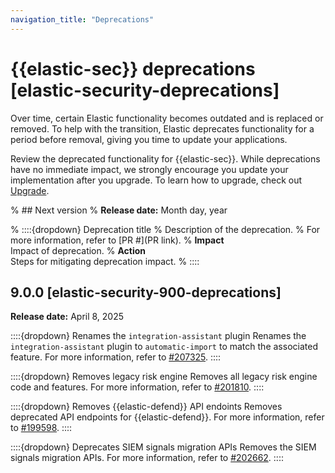 ```yaml
---
navigation_title: "Deprecations"
---
```


# {{elastic-sec}} deprecations [elastic-security-deprecations]
Over time, certain Elastic functionality becomes outdated and is replaced or removed. To help with the transition, Elastic deprecates functionality for a period before removal, giving you time to update your applications. 

Review the deprecated functionality for {{elastic-sec}}. While deprecations have no immediate impact, we strongly encourage you update your implementation after you upgrade. To learn how to upgrade, check out [Upgrade](/deploy-manage/upgrade.md).

% ## Next version
% **Release date:** Month day, year

% ::::{dropdown} Deprecation title
% Description of the deprecation.
% For more information, refer to [PR #](PR link).
% **Impact**<br> Impact of deprecation. 
% **Action**<br> Steps for mitigating deprecation impact.
% ::::

## 9.0.0 [elastic-security-900-deprecations]
**Release date:** April 8, 2025

::::{dropdown} Renames the `integration-assistant` plugin
Renames the `integration-assistant` plugin to `automatic-import` to match the associated feature.
For more information, refer to [#207325]({{kib-pull}}207325).
::::

::::{dropdown} Removes legacy risk engine
Removes all legacy risk engine code and features.
For more information, refer to [#201810]({{kib-pull}}201810).
::::

::::{dropdown} Removes {{elastic-defend}} API endoints
Removes deprecated API endpoints for {{elastic-defend}}.
For more information, refer to [#199598]({{kib-pull}}199598).
::::

::::{dropdown} Deprecates SIEM signals migration APIs
Removes the SIEM signals migration APIs.
For more information, refer to [#202662]({{kib-pull}}202662).
::::
